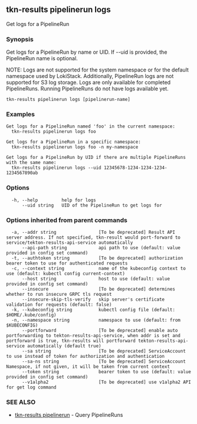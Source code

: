 ## tkn-results pipelinerun logs

Get logs for a PipelineRun

### Synopsis

Get logs for a PipelineRun by name or UID. If --uid is provided, the PipelineRun name is optional.

NOTE:
Logs are not supported for the system namespace or for the default namespace used by LokiStack.
Additionally, PipelineRun logs are not supported for S3 log storage.
Logs are only available for completed PipelineRuns. Running PipelineRuns do not have logs available yet.

```
tkn-results pipelinerun logs [pipelinerun-name]
```

### Examples

```
Get logs for a PipelineRun named 'foo' in the current namespace:
  tkn-results pipelinerun logs foo

Get logs for a PipelineRun in a specific namespace:
  tkn-results pipelinerun logs foo -n my-namespace

Get logs for a PipelineRun by UID if there are multiple PipelineRuns with the same name:
  tkn-results pipelinerun logs --uid 12345678-1234-1234-1234-1234567890ab

```

### Options

```
  -h, --help         help for logs
      --uid string   UID of the PipelineRun to get logs for
```

### Options inherited from parent commands

```
  -a, --addr string                [To be deprecated] Result API server address. If not specified, tkn-result would port-forward to service/tekton-results-api-service automatically
      --api-path string            api path to use (default: value provided in config set command)
  -t, --authtoken string           [To be deprecated] authorization bearer token to use for authenticated requests
  -c, --context string             name of the kubeconfig context to use (default: kubectl config current-context)
      --host string                host to use (default: value provided in config set command)
      --insecure                   [To be deprecated] determines whether to run insecure GRPC tls request
      --insecure-skip-tls-verify   skip server's certificate validation for requests (default: false)
  -k, --kubeconfig string          kubectl config file (default: $HOME/.kube/config)
  -n, --namespace string           namespace to use (default: from $KUBECONFIG)
      --portforward                [To be deprecated] enable auto portforwarding to tekton-results-api-service, when addr is set and portforward is true, tkn-results will portforward tekton-results-api-service automatically (default true)
      --sa string                  [To be deprecated] ServiceAccount to use instead of token for authorization and authentication
      --sa-ns string               [To be deprecated] ServiceAccount Namespace, if not given, it will be taken from current context
      --token string               bearer token to use (default: value provided in config set command)
      --v1alpha2                   [To be deprecated] use v1alpha2 API for get log command
```

### SEE ALSO

* [tkn-results pipelinerun](tkn-results_pipelinerun.md)	 - Query PipelineRuns

